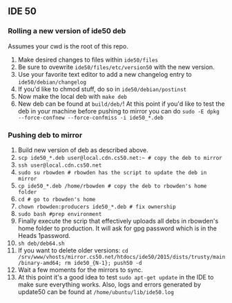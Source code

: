 ## IDE 50

### Rolling a new version of ide50 deb 

Assumes your cwd is the root of this repo.

1. Make desired changes to files within `ide50/files`
1. Be sure to ovewrite `ide50/files/etc/version50` with the new version.
1. Use your favorite text editor to add a new changelog entry to `ide50/debian/changelog`
1. If you'd like to chmod stuff, do so in `ide50/debian/postinst`
1. Now make the local deb with `make deb`
1. New deb can be found at `build/deb/`! At this point if you'd like to test the deb in your machine before pushing to mirror you can do `sudo -E dpkg --force-confnew --force-confmiss -i ide50_*.deb`

### Pushing deb to mirror
1. Build new version of deb as described above.
1. `scp ide50_*.deb user@local.cdn.cs50.net:~ # copy the deb to mirror`
1. `ssh user@local.cdn.cs50.net`
1. `sudo su rbowden # rbowden has the script to update the deb in mirror`
1. `cp ide50_*.deb /home/rbowden # copy the deb to rbowden's home folder`
1. `cd # go to rbowden's home`
1. `chown rbowden:producers ide50_*.deb # fix ownership`
1. `sudo bash #prep environment`
1. Finally execute the scrip  that effectively uploads all debs in rbowden's home folder to production. It will ask for gpg password which is in the Heads 1password.
1. `sh deb/deb64.sh`
1. If you want to delete older versions: `cd /srv/www/vhosts/mirror.cs50.net/htdocs/ide50/2015/dists/trusty/main/binary-amd64; rm ide50_{N-1}; push50 -d`
1. Wait a few moments for the mirrors to sync.
1. At this point it's a good idea to test `sudo apt-get update` in the IDE to make sure everything works. Also, logs and errors generated by update50 can be found at `/home/ubuntu/lib/ide50.log`

